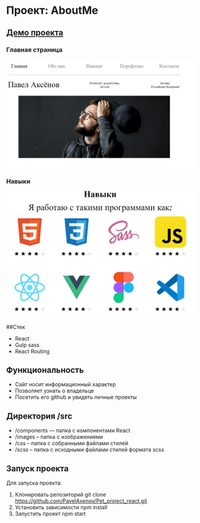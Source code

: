 # Проект: AboutMe
## [Демо проекта](https://pet-project-react.vercel.app)
### Главная страница
![Главная](https://github.com/PavelAxenov/Pet_project_react/raw/main/src/images/readme/main.jpg)
### Навыки
![Навыки](https://github.com/PavelAxenov/Pet_project_react/raw/main/src/images/readme/skills.jpg)

##Стек
* React
* Gulp sass
* React Routing

## Функциональность
* Сайт носит информационный характер
* Позволяет узнать о владельце
* Посетить его github и увидеть личные проекты

## Директория /src
* /components — папка с компонентами React
* /images – папка с изображениями
* /css – папка с собранными файлами стилей
* /scss – папка с исходными файлами стилей формата scss

## Запуск проекта

Для запуска проекта:

1. Клонировать репозиторий git clone https://github.com/PavelAxenov/Pet_project_react.git
2. Установить зависимости npm install
3. Запустить проект npm start
